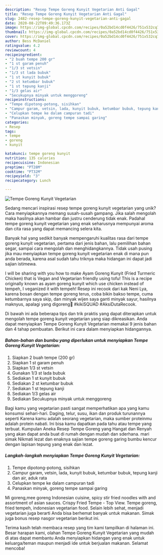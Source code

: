 ```yaml
---
description: "Resep Tempe Goreng Kunyit Vegetarian Anti Gagal"
title: "Resep Tempe Goreng Kunyit Vegetarian Anti Gagal"
slug: 2482-resep-tempe-goreng-kunyit-vegetarian-anti-gagal
date: 2020-08-22T09:49:36.173Z
image: https://img-global.cpcdn.com/recipes/0a52bd14cd0f4426/751x532cq70/tempe-goreng-kunyit-vegetarian-foto-resep-utama.jpg
thumbnail: https://img-global.cpcdn.com/recipes/0a52bd14cd0f4426/751x532cq70/tempe-goreng-kunyit-vegetarian-foto-resep-utama.jpg
cover: https://img-global.cpcdn.com/recipes/0a52bd14cd0f4426/751x532cq70/tempe-goreng-kunyit-vegetarian-foto-resep-utama.jpg
author: Bess McDaniel
ratingvalue: 4.2
reviewcount: 4
recipeingredient:
- "2 buah tempe 200 gr"
- "1 st garam penuh"
- "1/3 st vetsin"
- "1/3 st lada bubuk"
- "1 st kunyit bubuk"
- "2 st ketumbar bubuk"
- "1 st tepung kanji"
- "1/3 gelas air"
- "Secukupnya minyak untuk menggoreng"
recipeinstructions:
- "Tempe dipotong-potong, sisihkan"
- "Campur garam, vetsin, lada, kunyit bubuk, ketumbar bubuk, tepung kanji dan air, aduk rata"
- "Celupkan tempe ke dalam campuran tadi"
- "Panaskan minyak, goreng tempe sampai garing"
categories:
- Resep
tags:
- tempe
- goreng
- kunyit

katakunci: tempe goreng kunyit 
nutrition: 135 calories
recipecuisine: Indonesian
preptime: "PT28M"
cooktime: "PT32M"
recipeyield: "3"
recipecategory: Lunch

---
```



![Tempe Goreng Kunyit Vegetarian](https://img-global.cpcdn.com/recipes/0a52bd14cd0f4426/751x532cq70/tempe-goreng-kunyit-vegetarian-foto-resep-utama.jpg)

Sedang mencari inspirasi resep tempe goreng kunyit vegetarian yang unik? Cara menyiapkannya memang susah-susah gampang. Jika salah mengolah maka hasilnya akan hambar dan justru cenderung tidak enak. Padahal tempe goreng kunyit vegetarian yang enak seharusnya mempunyai aroma dan cita rasa yang dapat memancing selera kita.

Banyak hal yang sedikit banyak mempengaruhi kualitas rasa dari tempe goreng kunyit vegetarian, pertama dari jenis bahan, lalu pemilihan bahan segar, sampai cara mengolah dan menghidangkannya. Tidak usah pusing jika mau menyiapkan tempe goreng kunyit vegetarian enak di mana pun anda berada, karena asal sudah tahu triknya maka hidangan ini dapat jadi sajian istimewa.

I will be sharing with you how to make Ayam Goreng Kunyit (Fried Turmeric Chicken) that is Vegan and Vegetarian friendly using tofu! This is a recipe originally known as ayam goreng kunyit which use chicken instead of tempeh, I veganized it with tempeh! Resep ini recook dari kak Neni Lya, karena bosan dengan tempe goreng terus, coba bikin bakso tempe, cuma ketumbarnya saya skip, dan minyak wijen saya ganti minyak sayur, hasilnya maknyus, apalagi yang digoreng💖 #kikiSQUAD #AksiDutaRecook.


Di bawah ini ada beberapa tips dan trik praktis yang dapat diterapkan untuk mengolah tempe goreng kunyit vegetarian yang siap dikreasikan. Anda dapat menyiapkan Tempe Goreng Kunyit Vegetarian memakai 9 jenis bahan dan 4 tahap pembuatan. Berikut ini cara dalam menyiapkan hidangannya.

<!--inarticleads1-->

##### Bahan-bahan dan bumbu yang diperlukan untuk menyiapkan Tempe Goreng Kunyit Vegetarian:

1. Siapkan 2 buah tempe (200 gr)
1. Siapkan 1 st garam penuh
1. Siapkan 1/3 st vetsin
1. Gunakan 1/3 st lada bubuk
1. Sediakan 1 st kunyit bubuk
1. Sediakan 2 st ketumbar bubuk
1. Sediakan 1 st tepung kanji
1. Sediakan 1/3 gelas air
1. Sediakan Secukupnya minyak untuk menggoreng


Bagi kamu yang vegetarian pasti sangat memperhatikan apa yang kamu konsumsi sehari-hari. Daging, telur, susu, ikan dan produk turunannya seperti Karena kamu adalah seorang vegetarian, maka sumber proteinmu adalah protein nabati. Ini bisa kamu dapatkan pada tahu atau tempe yang terbuat. Kumpulan Aneka Resep Tempe Goreng yang Hangat dan Renyah yang akan dapat anda buat di rumah dengan mudah dan sderhana. mari simak Nikmati lezat dan enaknya sajian tempe goreng garing bumbu kencur dengan lapisan tepung yang enak dan lezat. 

<!--inarticleads2-->

##### Langkah-langkah menyiapkan Tempe Goreng Kunyit Vegetarian:

1. Tempe dipotong-potong, sisihkan
1. Campur garam, vetsin, lada, kunyit bubuk, ketumbar bubuk, tepung kanji dan air, aduk rata
1. Celupkan tempe ke dalam campuran tadi
1. Panaskan minyak, goreng tempe sampai garing


Mi goreng,mee goreng Indonesian cuisine, spicy stir fried noodles with and assortment of asian sauces. Crispy Fried Tempe - Top View. Tempe goreng, fried tempeh, indonesian vegetarian food. Selain lebih sehat, menjadi vegetarian juga berarti Anda bisa berhemat banyak untuk makanan. Simak juga bonus resep nasgor vegetarian berikut ini. 

Terima kasih telah membaca resep yang tim kami tampilkan di halaman ini. Besar harapan kami, olahan Tempe Goreng Kunyit Vegetarian yang mudah di atas dapat membantu Anda menyiapkan hidangan yang enak untuk keluarga/teman maupun menjadi ide untuk berjualan makanan. Selamat mencoba!
